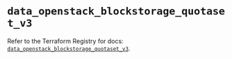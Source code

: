 # `data_openstack_blockstorage_quotaset_v3`

Refer to the Terraform Registry for docs: [`data_openstack_blockstorage_quotaset_v3`](https://registry.terraform.io/providers/terraform-provider-openstack/openstack/3.0.0/docs/data-sources/blockstorage_quotaset_v3).
